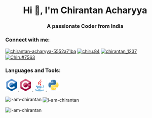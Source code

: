 <h1 align="center">Hi 👋, I'm Chirantan Acharyya</h1>
<h3 align="center">A passionate Coder from India</h3>



<!-- 🔭 I’m currently working on ...
- 🌱 I’m currently learning ...
- 👯 I’m looking to collaborate on ...
- 🤔 I’m looking for help with ...
- 💬 Ask me about ...
- 📫 How to reach me: ...
- 😄 Pronouns: ...
- ⚡ Fun fact: ...-->

<h3 align="left">Connect with me:</h3>
<p align="left">
<a href="https://linkedin.com/in/chirantan-acharyya-5552a71ba" target="blank"><img align="center" src="https://raw.githubusercontent.com/rahuldkjain/github-profile-readme-generator/master/src/images/icons/Social/linked-in-alt.svg" alt="chirantan-acharyya-5552a71ba" height="30" width="40" /></a>
<a href="https://fb.com/chiru.84" target="blank"><img align="center" src="https://raw.githubusercontent.com/rahuldkjain/github-profile-readme-generator/master/src/images/icons/Social/facebook.svg" alt="chiru.84" height="30" width="40" /></a>
<a href="https://www.codechef.com/users/chirantan_1237" target="blank"><img align="center" src="https://cdn.jsdelivr.net/npm/simple-icons@3.1.0/icons/codechef.svg" alt="chirantan_1237" height="30" width="40" /></a>
<a href="https://discord.gg/Chiru#7563" target="blank"><img align="center" src="https://raw.githubusercontent.com/rahuldkjain/github-profile-readme-generator/master/src/images/icons/Social/discord.svg" alt="Chiru#7563" height="30" width="40" /></a>
</p>

<h3 align="left">Languages and Tools:</h3>
<p align="left"> <a href="https://www.cprogramming.com/" target="_blank"> <img src="https://raw.githubusercontent.com/devicons/devicon/master/icons/c/c-original.svg" alt="c" width="40" height="40"/> </a> <a href="https://www.w3schools.com/cpp/" target="_blank"> <img src="https://raw.githubusercontent.com/devicons/devicon/master/icons/cplusplus/cplusplus-original.svg" alt="cplusplus" width="40" height="40"/> </a> <a href="https://www.java.com" target="_blank"> <img src="https://raw.githubusercontent.com/devicons/devicon/master/icons/java/java-original.svg" alt="java" width="40" height="40"/> </a> <a href="https://www.python.org" target="_blank"> <img src="https://raw.githubusercontent.com/devicons/devicon/master/icons/python/python-original.svg" alt="python" width="40" height="40"/> </a> </p>

<p><img align="left" src="https://github-readme-stats.vercel.app/api/top-langs?username=i-am-chirantan&show_icons=true&locale=en&layout=compact" alt="i-am-chirantan" /></p>

<p>&nbsp;<img align="center" src="https://github-readme-stats.vercel.app/api?username=i-am-chirantan&show_icons=true&locale=en" alt="i-am-chirantan" /></p>

<p><img align="center" src="https://github-readme-streak-stats.herokuapp.com/?user=i-am-chirantan&" alt="i-am-chirantan" /></p>
